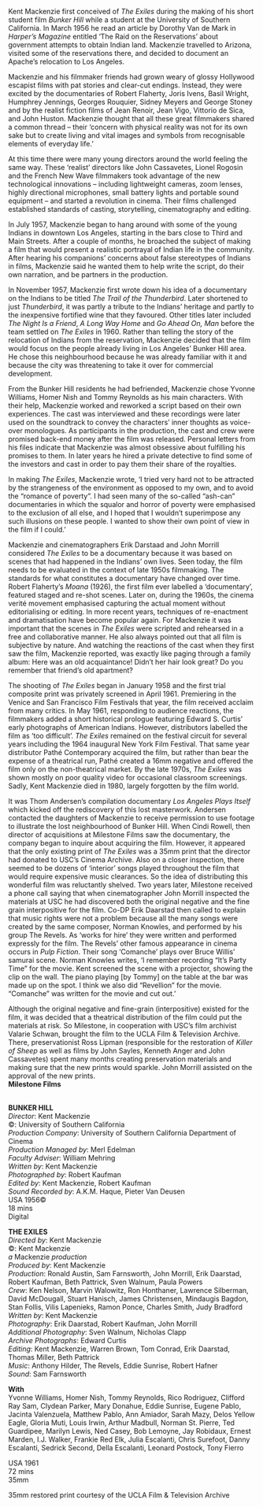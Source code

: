 
Kent Mackenzie first conceived of _The Exiles_ during the making of his short student film _Bunker Hill_ while a student at the University of Southern California. In March 1956 he read an article by Dorothy Van de Mark in _Harper’s Magazine_ entitled ‘The Raid on the Reservations’ about government attempts to obtain Indian land. Mackenzie travelled to Arizona, visited some of the reservations there, and decided to document an Apache’s relocation to Los Angeles.

Mackenzie and his filmmaker friends had grown weary of glossy Hollywood escapist films with pat stories and clear-cut endings. Instead, they were excited by the documentaries of Robert Flaherty, Joris Ivens, Basil Wright, Humphrey Jennings, Georges Rouquier, Sidney Meyers and George Stoney and by the realist fiction films of Jean Renoir, Jean Vigo, Vittorio de Sica, and John Huston. Mackenzie thought that all these great filmmakers shared a common thread – their ‘concern with physical reality was not for its own sake but to create living and vital images and symbols from recognisable elements of everyday life.’

At this time there were many young directors around the world feeling the same way. These ‘realist’ directors like John Cassavetes, Lionel Rogosin and the French New Wave filmmakers took advantage of the new technological innovations – including lightweight cameras, zoom lenses, highly directional microphones, small battery lights and portable sound equipment – and started a revolution in cinema. Their films challenged established standards of casting, storytelling, cinematography and editing.

In July 1957, Mackenzie began to hang around with some of the young Indians in downtown Los Angeles, starting in the bars close to Third and Main Streets. After a couple of months, he broached the subject of making a film that would present a realistic portrayal of Indian life in the community. After hearing his companions’ concerns about false stereotypes of Indians in films, Mackenzie said he wanted them to help write the script, do their own narration, and be partners in the production.

In November 1957, Mackenzie first wrote down his idea of a documentary on the Indians to be titled _The Trail of the Thunderbird_. Later shortened to just _Thunderbird_, it was partly a tribute to the Indians’ heritage and partly to the inexpensive fortified wine that they favoured. Other titles later included _The Night Is a Friend_, _A Long Way Home_ and _Go Ahead On, Man_ before the team settled on _The Exiles_ in 1960. Rather than telling the story of the relocation of Indians from the reservation, Mackenzie decided that the film would focus on the people already living in Los Angeles’ Bunker Hill area. He chose this neighbourhood because he was already familiar with it and because the city was threatening to take it over for commercial development.

From the Bunker Hill residents he had befriended, Mackenzie chose Yvonne Williams, Homer Nish and Tommy Reynolds as his main characters. With their help, Mackenzie worked and reworked a script based on their own experiences. The cast was interviewed and these recordings were later used on the soundtrack to convey the characters’ inner thoughts as voice-over monologues. As participants in the production, the cast and crew were promised back-end money after the film was released. Personal letters from his files indicate that Mackenzie was almost obsessive about fulfilling his promises to them. In later years he hired a private detective to find some of the investors and cast in order to pay them their share of the royalties.

In making _The Exiles_, Mackenzie wrote, ‘I tried very hard not to be attracted by the strangeness of the environment as opposed to my own, and to avoid the “romance of poverty”. I had seen many of the so-called “ash-can” documentaries in which the squalor and horror of poverty were emphasised to the exclusion of all else, and I hoped that I wouldn’t superimpose any such illusions on these people. I wanted to show their own point of view in the film if I could.’

Mackenzie and cinematographers Erik Darstaad and John Morrill considered _The Exiles_ to be a documentary because it was based on scenes that had happened in the Indians’ own lives. Seen today, the film needs to be evaluated in the context of late 1950s filmmaking. The standards for what constitutes a documentary have changed over time. Robert Flaherty’s _Moana_ (1926), the first film ever labelled a ‘documentary’, featured staged and re-shot scenes. Later on, during the 1960s, the cinema verité movement emphasised capturing the actual moment without editorialising or editing. In more recent years, techniques of re-enactment and dramatisation have become popular again. For Mackenzie it was important that the scenes in _The Exiles_ were scripted and rehearsed in a free and collaborative manner. He also always pointed out that all film is subjective by nature. And watching the reactions of the cast when they first saw the film, Mackenzie reported, was exactly like paging through a family album: Here was an old acquaintance! Didn’t her hair look great? Do you remember that friend’s old apartment?

The shooting of _The Exiles_ began in January 1958 and the first trial composite print was privately screened in April 1961. Premiering in the Venice and San Francisco Film Festivals that year, the film received acclaim from many critics. In May 1961, responding to audience reactions, the filmmakers added a short historical prologue featuring Edward S. Curtis’ early photographs of American Indians. However, distributors labelled the film as ‘too difficult’. _The Exiles_ remained on the festival circuit for several years including the 1964 inaugural New York Film Festival. That same year distributor Pathé Contemporary acquired the film, but rather than bear the expense of a theatrical run, Pathé created a 16mm negative and offered the film only on the non-theatrical market. By the late 1970s, _The Exiles_ was shown mostly on poor quality video for occasional classroom screenings. Sadly, Kent Mackenzie died in 1980, largely forgotten by the film world.

It was Thom Andersen’s compilation documentary _Los Angeles Plays Itself_ which kicked off the rediscovery of this lost masterwork. Andersen contacted the daughters of Mackenzie to receive permission to use footage to illustrate the lost neighbourhood of Bunker Hill. When Cindi Rowell, then director of acquisitions at Milestone Films saw the documentary, the company began to inquire about acquiring the film. However, it appeared that the only existing print of _The Exiles_ was a 35mm print that the director had donated to USC’s Cinema Archive. Also on a closer inspection, there seemed to be dozens of ‘interior’ songs played throughout the film that would require expensive music clearances. So the idea of distributing this wonderful film was reluctantly shelved. Two years later, Milestone received a phone call saying that when cinematographer John Morrill inspected the materials at USC he had discovered both the original negative and the fine grain interpositive for the film. Co-DP Erik Daarstad then called to explain that music rights were not a problem because all the many songs were created by the same composer, Norman Knowles, and performed by his group The Revels. As ‘works for hire’ they were written and performed expressly for the film. The Revels’ other famous appearance in cinema occurs in _Pulp Fiction_. Their song ‘Comanche’ plays over Bruce Willis’ samurai scene. Norman Knowles writes, ‘I remember recording “It’s Party Time” for the movie. Kent screened the scene with a projector, showing the clip on the wall. The piano playing [by Tommy] on the table at the bar was made up on the spot. I think we also did “Revellion” for the movie. “Comanche” was written for the movie and cut out.’

Although the original negative and fine-grain (interpositive) existed for the film, it was decided that a theatrical distribution of the film could put the materials at risk. So Milestone, in cooperation with USC’s film archivist Valarie Schwan, brought the film to the UCLA Film & Television Archive. There, preservationist Ross Lipman (responsible for the restoration of _Killer of Sheep_ as well as films by John Sayles, Kenneth Anger and John Cassavetes) spent many months creating preservation materials and making sure that the new prints would sparkle. John Morrill assisted on the approval of the new prints.  
**Milestone Films**
<br><br>

**BUNKER HILL**  
_Director_: Kent Mackenzie  
©: University of Southern California  
_Production Company_: University of Southern California Department of Cinema  
_Production Managed by_: Merl Edelman  
_Faculty Adviser_: William Mehring  
_Written by_: Kent Mackenzie  
_Photographed by_: Robert Kaufman  
_Edited by_: Kent Mackenzie, Robert Kaufman  
_Sound Recorded by_: A.K.M. Haque,  Pieter Van Deusen  
USA 1956©  
18 mins  
Digital

**THE EXILES**  
_Directed by_: Kent Mackenzie  
©: Kent Mackenzie  
_a_ Mackenzie _production_  
_Produced by_: Kent Mackenzie  
_Production_: Ronald Austin, Sam Farnsworth,  John Morrill, Erik Daarstad, Robert Kaufman,  Beth Pattrick, Sven Walnum, Paula Powers  
_Crew_: Ken Nelson, Marvin Walowitz,  Ron Honthaner, Lawrence Silberman,  
David McDougall, Stuart Hanisch, James Christensen, Mindaugis Bagdon, Stan Follis,  Vilis Lapenieks, Ramon Ponce, Charles Smith,  Judy Bradford  
_Written by_: Kent Mackenzie  
_Photography_: Erik Daarstad, Robert Kaufman,  John Morrill  
_Additional Photography_: Sven Walnum,  Nicholas Clapp  
_Archive Photographs_: Edward Curtis  
_Editing_: Kent Mackenzie, Warren Brown,  Tom Conrad, Erik Daarstad, Thomas Miller,  Beth Pattrick  
_Music_: Anthony Hilder, The Revels, Eddie Sunrise, Robert Hafner  
_Sound_: Sam Farnsworth

**With**  
Yvonne Williams, Homer Nish, Tommy Reynolds, Rico Rodriguez, Clifford Ray Sam, Clydean Parker, Mary Donahue, Eddie Sunrise, Eugene Pablo, Jacinta Valenzuela, Matthew Pablo, Ann Amiador, Sarah Mazy, Delos Yellow Eagle, Gloria Muti, Louis Irwin, Arthur Madbull, Norman St. Pierre, Ted Guardipee, Marilyn Lewis, Ned Casey, Bob Lemoyne, Jay Robidaux, Ernest Marden, I.J. Walker, Frankie Red Elk, Julia Escalanti, Chris Surefoot, Danny Escalanti, Sedrick Second, Della Escalanti, Leonard Postock, Tony Fierro

USA 1961  
72 mins  
35mm

35mm restored print courtesy of the UCLA Film & Television Archive
<br><br>
<!--stackedit_data:
eyJoaXN0b3J5IjpbLTIwNDkwMTA0NzVdfQ==
-->